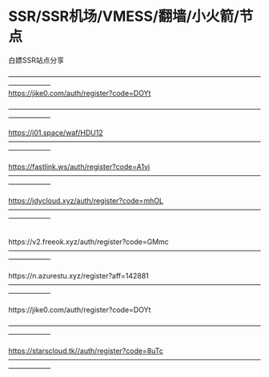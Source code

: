 # SSR/SSR机场/VMESS/翻墙/小火箭/节点
白嫖SSR站点分享


——————————————————————————————————————————  
https://jike0.com/auth/register?code=DOYt

                                        
—————————————————————————————————————————— </br>

https://j01.space/waf/HDU12
</br> 
—————————————————————————————————————————— 
</br> 
</br>
https://fastlink.ws/auth/register?code=A1vi
—————————————————————————————————————————— 
</br>
</br>
https://jdycloud.xyz/auth/register?code=mhOL
</br>
—————————————————————————————————————————— 
</br>

</br>
https://v2.freeok.xyz/auth/register?code=GMmc

</br>
—————————————————————————————————————————— 
</br>
</br>
https://n.azurestu.xyz/register?aff=142881
</br>
—————————————————————————————————————————— 
</br>
</br>
https://jike0.com/auth/register?code=DOYt
</br>

—————————————————————————————————————————— 
</br>
</br>
https://starscloud.tk//auth/register?code=8uTc
</br>
—————————————————————————————————————————— 

